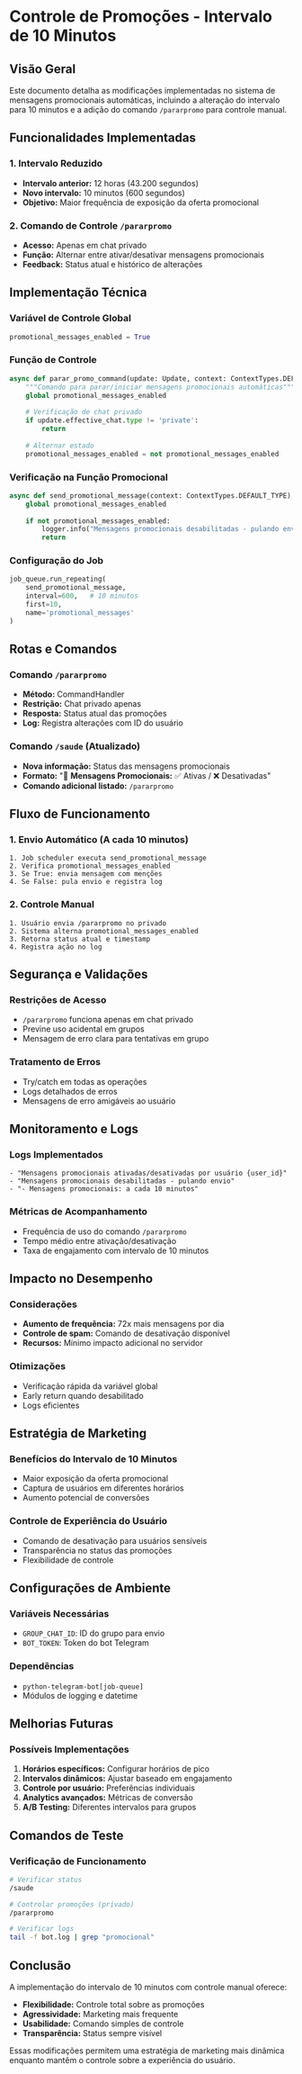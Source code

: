 # Controle de Promoções - Intervalo de 10 Minutos

## Visão Geral

Este documento detalha as modificações implementadas no sistema de mensagens promocionais automáticas, incluindo a alteração do intervalo para 10 minutos e a adição do comando `/pararpromo` para controle manual.

## Funcionalidades Implementadas

### 1. Intervalo Reduzido
- **Intervalo anterior:** 12 horas (43.200 segundos)
- **Novo intervalo:** 10 minutos (600 segundos)
- **Objetivo:** Maior frequência de exposição da oferta promocional

### 2. Comando de Controle `/pararpromo`
- **Acesso:** Apenas em chat privado
- **Função:** Alternar entre ativar/desativar mensagens promocionais
- **Feedback:** Status atual e histórico de alterações

## Implementação Técnica

### Variável de Controle Global
```python
promotional_messages_enabled = True
```

### Função de Controle
```python
async def parar_promo_command(update: Update, context: ContextTypes.DEFAULT_TYPE):
    """Comando para parar/iniciar mensagens promocionais automáticas"""
    global promotional_messages_enabled
    
    # Verificação de chat privado
    if update.effective_chat.type != 'private':
        return
    
    # Alternar estado
    promotional_messages_enabled = not promotional_messages_enabled
```

### Verificação na Função Promocional
```python
async def send_promotional_message(context: ContextTypes.DEFAULT_TYPE):
    global promotional_messages_enabled
    
    if not promotional_messages_enabled:
        logger.info("Mensagens promocionais desabilitadas - pulando envio")
        return
```

### Configuração do Job
```python
job_queue.run_repeating(
    send_promotional_message,
    interval=600,   # 10 minutos
    first=10,
    name='promotional_messages'
)
```

## Rotas e Comandos

### Comando `/pararpromo`
- **Método:** CommandHandler
- **Restrição:** Chat privado apenas
- **Resposta:** Status atual das promoções
- **Log:** Registra alterações com ID do usuário

### Comando `/saude` (Atualizado)
- **Nova informação:** Status das mensagens promocionais
- **Formato:** "📢 **Mensagens Promocionais:** ✅ Ativas / ❌ Desativadas"
- **Comando adicional listado:** `/pararpromo`

## Fluxo de Funcionamento

### 1. Envio Automático (A cada 10 minutos)
```
1. Job scheduler executa send_promotional_message
2. Verifica promotional_messages_enabled
3. Se True: envia mensagem com menções
4. Se False: pula envio e registra log
```

### 2. Controle Manual
```
1. Usuário envia /pararpromo no privado
2. Sistema alterna promotional_messages_enabled
3. Retorna status atual e timestamp
4. Registra ação no log
```

## Segurança e Validações

### Restrições de Acesso
- `/pararpromo` funciona apenas em chat privado
- Previne uso acidental em grupos
- Mensagem de erro clara para tentativas em grupo

### Tratamento de Erros
- Try/catch em todas as operações
- Logs detalhados de erros
- Mensagens de erro amigáveis ao usuário

## Monitoramento e Logs

### Logs Implementados
```
- "Mensagens promocionais ativadas/desativadas por usuário {user_id}"
- "Mensagens promocionais desabilitadas - pulando envio"
- "- Mensagens promocionais: a cada 10 minutos"
```

### Métricas de Acompanhamento
- Frequência de uso do comando `/pararpromo`
- Tempo médio entre ativação/desativação
- Taxa de engajamento com intervalo de 10 minutos

## Impacto no Desempenho

### Considerações
- **Aumento de frequência:** 72x mais mensagens por dia
- **Controle de spam:** Comando de desativação disponível
- **Recursos:** Mínimo impacto adicional no servidor

### Otimizações
- Verificação rápida da variável global
- Early return quando desabilitado
- Logs eficientes

## Estratégia de Marketing

### Benefícios do Intervalo de 10 Minutos
- Maior exposição da oferta promocional
- Captura de usuários em diferentes horários
- Aumento potencial de conversões

### Controle de Experiência do Usuário
- Comando de desativação para usuários sensíveis
- Transparência no status das promoções
- Flexibilidade de controle

## Configurações de Ambiente

### Variáveis Necessárias
- `GROUP_CHAT_ID`: ID do grupo para envio
- `BOT_TOKEN`: Token do bot Telegram

### Dependências
- `python-telegram-bot[job-queue]`
- Módulos de logging e datetime

## Melhorias Futuras

### Possíveis Implementações
1. **Horários específicos:** Configurar horários de pico
2. **Intervalos dinâmicos:** Ajustar baseado em engajamento
3. **Controle por usuário:** Preferências individuais
4. **Analytics avançados:** Métricas de conversão
5. **A/B Testing:** Diferentes intervalos para grupos

## Comandos de Teste

### Verificação de Funcionamento
```bash
# Verificar status
/saude

# Controlar promoções (privado)
/pararpromo

# Verificar logs
tail -f bot.log | grep "promocional"
```

## Conclusão

A implementação do intervalo de 10 minutos com controle manual oferece:
- **Flexibilidade:** Controle total sobre as promoções
- **Agressividade:** Marketing mais frequente
- **Usabilidade:** Comando simples de controle
- **Transparência:** Status sempre visível

Essas modificações permitem uma estratégia de marketing mais dinâmica enquanto mantêm o controle sobre a experiência do usuário.